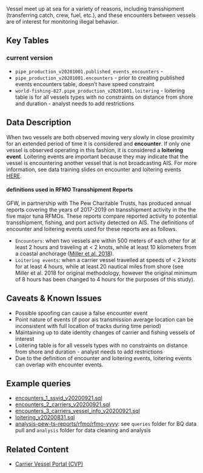 Vessel meet up at sea for a variety of reasons, including transshipment (transferring catch, crew, fuel, etc.), and these encounters between vessels are of interest for monitoring illegal behavior. 

## Key Tables

### current version

+ `pipe_production_v20201001.published_events_encounters` - 
+ `pipe_production_v20201001.encounters` - prior to creating published events encounters table, doesn’t have speed constraint
+ `world-fishing-827.pipe_production_v20201001.loitering` - loitering table is for all vessels types with no constraints on distance from shore and duration - analyst needs to add restrictions

## Data Description

When two vessels are both observed moving very slowly in close proximity for an extended period of time it is considered and **encounter**. If only one vessel is observed operating in this fashion, it is considered a **loitering event**. Loitering events are important because they may indicate that the vessel is encountering another vessel that is not broadcasting AIS. For more information, see data training slides on encounter and loitering events [HERE](https://docs.google.com/presentation/d/17ZSpH0F5sW0R7sTiNoDAm_pyUhHJeSd4fyyBFDHiAtw/edit?usp=sharing).

#### definitions used in RFMO Transshipment Reports 

GFW, in partnership with The Pew Charitable Trusts, has produced annual reports covering the years of 2017-2019 on transshipment activity in the the five major tuna RFMOs. These reports compare reported activity to potential transshipment, fishing, and port activity detected on AIS. The definitions of encounter and loitering events used for these reports are as follows.

+ `Encounters`: when two vessels are within 500 meters of each other for at least 2 hours and traveling at < 2 knots, while at least 10 kilometers from a coastal anchorage ([Miller et al. 2018](https://www.frontiersin.org/articles/10.3389/fmars.2018.00240/full)). 
+ `Loitering events`: when a carrier vessel travelled at speeds of < 2 knots for at least 4 hours, while at least 20 nautical miles from shore (see Miller et al. 2018 for original methodology, however the original minimum of 8 hours has been changed to 4 hours for the purposes of this study).

## Caveats & Known Issues

+ Possible spoofing can cause a false encounter event
+ Point nature of events (if poor ais transmission average location can be inconsistent with full location of tracks during time period)
+ Maintaining up to date identity changes of carrier and fishing vessels of interest 
+ Loitering table is for all vessels types with no constraints on distance from shore and duration - analyst needs to add restrictions
+ Due to the definition of encounter and loitering events, loitering events can overlap with encounter events.

## Example queries
+ [encounters_1_ssvid_v20200921.sql](https://github.com/GlobalFishingWatch/bigquery-documentation-wf827/blob/master/queries/examples/current/encounters_1_ssvid_v20200921.sql)  
+ [encounters_2_carriers_v20200921.sql](https://github.com/GlobalFishingWatch/bigquery-documentation-wf827/blob/master/queries/examples/current/encounters_2_carriers_v20200921.sql) 
+ [encounters_3_carriers_vessel_info_v20200921.sql](https://github.com/GlobalFishingWatch/bigquery-documentation-wf827/blob/master/queries/examples/current/encounters_3_carriers_vessel_info_v20200921.sql) 
+ [loitering_v20200831.sql](https://github.com/GlobalFishingWatch/bigquery-documentation-wf827/blob/master/queries/examples/current/loitering_v20200831.sql) 
+ [analysis-pew-ts-reports/rfmo/rfmo-yyyy](https://github.com/GlobalFishingWatch/analysis-pew-ts-reports): see `queries` folder for BQ data pull and `analysis` folder for data cleaning and analysis 

## Related Content
+ [Carrier Vessel Portal (CVP)](https://globalfishingwatch.org/carrier-vessel-portal/) 